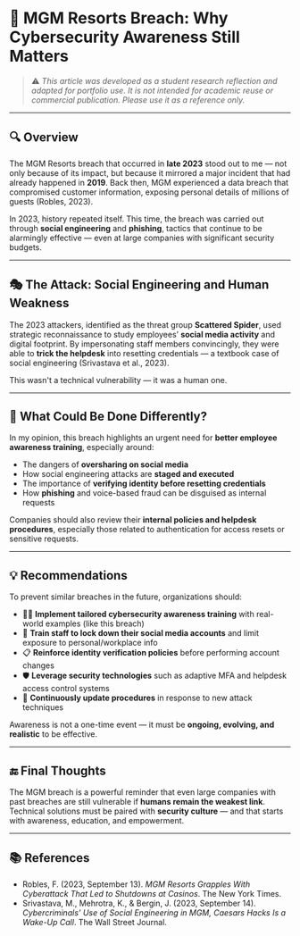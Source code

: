 # 🎯 MGM Resorts Breach: Why Cybersecurity Awareness Still Matters

> ⚠️ _This article was developed as a student research reflection and adapted for portfolio use. It is not intended for academic reuse or commercial publication. Please use it as a reference only._

---

## 🔍 Overview

The MGM Resorts breach that occurred in **late 2023** stood out to me — not only because of its impact, but because it mirrored a major incident that had already happened in **2019**. Back then, MGM experienced a data breach that compromised customer information, exposing personal details of millions of guests (Robles, 2023).

In 2023, history repeated itself. This time, the breach was carried out through **social engineering** and **phishing**, tactics that continue to be alarmingly effective — even at large companies with significant security budgets.

---

## 🎭 The Attack: Social Engineering and Human Weakness

The 2023 attackers, identified as the threat group **Scattered Spider**, used strategic reconnaissance to study employees’ **social media activity** and digital footprint. By impersonating staff members convincingly, they were able to **trick the helpdesk** into resetting credentials — a textbook case of social engineering (Srivastava et al., 2023).

This wasn't a technical vulnerability — it was a human one.

---

## 🧠 What Could Be Done Differently?

In my opinion, this breach highlights an urgent need for **better employee awareness training**, especially around:

- The dangers of **oversharing on social media**
- How social engineering attacks are **staged and executed**
- The importance of **verifying identity before resetting credentials**
- How **phishing** and voice-based fraud can be disguised as internal requests

Companies should also review their **internal policies and helpdesk procedures**, especially those related to authentication for access resets or sensitive requests.

---

## 💡 Recommendations

To prevent similar breaches in the future, organizations should:

- 🧑‍🏫 **Implement tailored cybersecurity awareness training** with real-world examples (like this breach)
- 🔐 **Train staff to lock down their social media accounts** and limit exposure to personal/workplace info
- 📋 **Reinforce identity verification policies** before performing account changes
- 🛡️ **Leverage security technologies** such as adaptive MFA and helpdesk access control systems
- 🔄 **Continuously update procedures** in response to new attack techniques

Awareness is not a one-time event — it must be **ongoing, evolving, and realistic** to be effective.

---

## 🔚 Final Thoughts

The MGM breach is a powerful reminder that even large companies with past breaches are still vulnerable if **humans remain the weakest link**. Technical solutions must be paired with **security culture** — and that starts with awareness, education, and empowerment.

---

## 📚 References

- Robles, F. (2023, September 13). *MGM Resorts Grapples With Cyberattack That Led to Shutdowns at Casinos*. The New York Times.  
- Srivastava, M., Mehrotra, K., & Bergin, J. (2023, September 14). *Cybercriminals’ Use of Social Engineering in MGM, Caesars Hacks Is a Wake-Up Call*. The Wall Street Journal.


